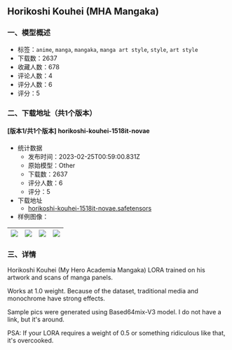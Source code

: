 ## Horikoshi Kouhei (MHA Mangaka)
### 一、模型概述

- 标签：`anime`, `manga`, `mangaka`, `manga art style`, `style`, `art style`
- 下载数：2637
- 收藏人数：678
- 评论人数：4
- 评分人数：6
- 评分：5

### 二、下载地址（共1个版本）

#### [版本1/共1个版本] horikoshi-kouhei-1518it-novae

- 统计数据
  - 发布时间：2023-02-25T00:59:00.831Z
  - 原始模型：Other
  - 下载数：2637
  - 评分人数：6
  - 评分：5
- 下载地址
  - [horikoshi-kouhei-1518it-novae.safetensors](https://civitai.com/api/download/models/15041)
- 样例图像：

| <img src="https://image.civitai.com/xG1nkqKTMzGDvpLrqFT7WA/bf0be641-aad1-48cf-169f-d5a105517800/width=450/147852.jpeg" /> | <img src="https://image.civitai.com/xG1nkqKTMzGDvpLrqFT7WA/aff10491-0f95-47ee-268c-55decbed6800/width=450/147853.jpeg" /> | <img src="https://image.civitai.com/xG1nkqKTMzGDvpLrqFT7WA/6c208bc1-0d11-4707-3774-33e2686fbf00/width=450/147844.jpeg" /> | <img src="https://image.civitai.com/xG1nkqKTMzGDvpLrqFT7WA/b3c9de89-a8e4-4819-3445-279d95dc0300/width=450/147846.jpeg" /> |
| ---- | ---- | ---- | ---- |


### 三、详情
<p>Horikoshi Kouhei (My Hero Academia Mangaka) LORA trained on his artwork and scans of manga panels.</p><p>Works at 1.0 weight. Because of the dataset, traditional media and monochrome have strong effects.</p><p>Sample pics were generated using Based64mix-V3 model. I do not have a link, but it's around.</p><p>PSA: If your LORA requires a weight of 0.5 or something ridiculous like that, it's overcooked.</p>